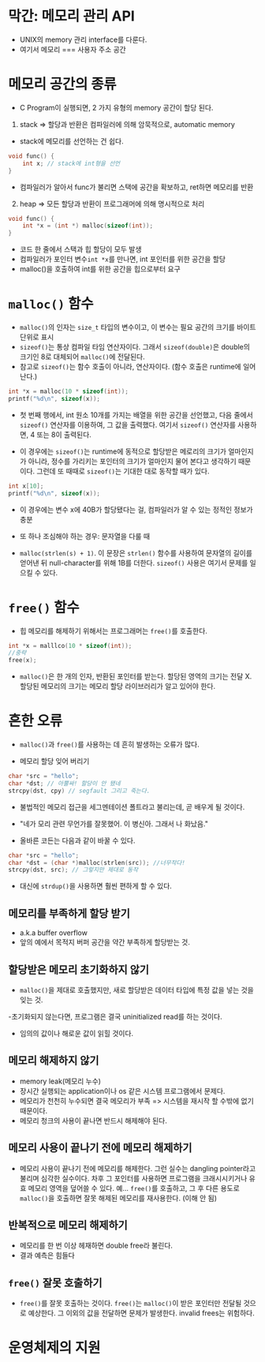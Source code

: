 # 막간: 메모리 관리 API

- UNIX의 memory 관리 interface를 다룬다.
- 여기서 메모리 === 사용자 주소 공간

# 메모리 공간의 종류

- C Program이 실행되면, 2 가지 유형의 memory 공간이 할당 된다.

1. stack => 할당과 반환은 컴파일러에 의해 암묵적으로, automatic memory

- stack에 메모리를 선언하는 건 쉽다.

```c
void func() {
    int x; // stack에 int형을 선언
}
```

- 컴파일러가 알아서 func가 불리면 스택에 공간을 확보하고, ret하면 메모리를 반환

2. heap => 모든 할당과 반환이 프로그래머에 의해 명시적으로 처리

```c
void func() {
    int *x = (int *) malloc(sizeof(int));
}
```

- 코드 한 줄에서 스택과 힙 할당이 모두 발생
- 컴파일러가 포인터 변수`int *x`를 만나면, int 포인터를 위한 공간을 할당
- malloc()을 호출하여 int를 위한 공간을 힙으로부터 요구

# `malloc()` 함수

- `malloc()`의 인자는 `size_t` 타입의 변수이고, 이 변수는 필요 공간의 크기를 바이트 단위로 표시
- `sizeof()`는 통상 컴파일 타임 연산자이다. 그래서 `sizeof(double)`은 double의 크기인 8로 대체되어 `malloc()`에 전달된다.
- 참고로 `sizeof()`는 함수 호출이 아니라, 연산자이다. (함수 호출은 runtime에 일어난다.)

```c
int *x = malloc(10 * sizeof(int));
printf("%d\n", sizeof(x));
```

- 첫 번째 행에서, int 원소 10개를 가지는 배열을 위한 공간을 선언했고, 다음 줄에서 `sizeof()` 연산자를 이용하여, 그 값을 출력했다. 여기서 `sizeof()` 연산자를 사용하면, 4 또는 8이 출력된다.

- 이 경우에는 `sizeof()`는 runtime에 동적으로 할당받은 메로리의 크기가 얼마인지가 아니라, 정수를 가리키는 포인터의 크기가 얼마인지 물어 본다고 생각하기 때문이다. 그런데 또 때때로 `sizeof()`는 기대한 대로 동작할 때가 있다.

```c
int x[10];
printf("%d\n", sizeof(x));
```

- 이 경우에는 변수 x에 40B가 할당됐다는 걸, 컴파일러가 알 수 있는 정적인 정보가 충분

- 또 하나 조심해야 하는 경우: 문자열을 다룰 때

- `malloc(strlen(s) + 1)`. 이 문장은 `strlen()` 함수를 사용하여 문자열의 길이를 얻어낸 뒤 null-character를 위해 1B를 더한다. `sizeof()` 사용은 여기서 문제를 일으킬 수 있다.

# `free()` 함수

- 힙 메모리를 해제하기 위해서는 프로그래머는 `free()`를 호출한다.

```c
int *x = malllco(10 * sizeof(int));
//중략
free(x);
```

- `malloc()`은 한 개의 인자, 반환된 포인터를 받는다. 할당된 영역의 크기는 전달 X. 할당된 메모리의 크기는 메모리 할당 라이브러리가 알고 있어야 한다.

# 흔한 오류

- `malloc()`과 `free()`를 사용하는 데 흔히 발생하는 오류가 많다.

- 메모리 할당 잊어 버리기

```c
char *src = "hello";
char *dst; // 아뿔싸! 할당이 안 됐네
strcpy(dst, cpy) // segfault 그리고 죽는다.
```

- 불법적인 메모리 접근을 세그멘테이션 폴트라고 불리는데, 곧 배우게 될 것이다.

- "네가 모리 관련 무언가를 잘못했어. 이 병신아. 그래서 나 화났음."

- 올바른 코든는 다음과 같이 바꿀 수 있다.

```c
char *src = "hello";
char *dst = (char *)malloc(strlen(src)); //너무작다!
strcpy(dst, src); // 그렇지만 제대로 동작
```

- 대신에 `strdup()`을 사용하면 훨씬 편하게 할 수 있다.

## 메모리를 부족하게 할당 받기

- a.k.a buffer overflow
- 앞의 예에서 목적지 버퍼 공간을 약간 부족하게 할당받는 것.

## 할당받은 메모리 초기화하지 않기

- `malloc()`을 제대로 호출했지만, 새로 할당받은 데이터 타입에 특정 값을 넣는 것을 잊는 것.

-초기화되지 않는다면, 프로그램은 결국 uninitialized read를 하는 것이다.

- 임의의 값이나 해로운 값이 읽힐 것이다.

## 메모리 해제하지 않기

- memory leak(메모리 누수)
- 장시간 실행되는 application이나 os 같은 시스템 프로그램에서 문제다.
- 메모리가 천천히 누수되면 결국 메모리가 부족 => 시스템을 재시작 할 수밖에 없기 때문이다.
- 메모리 청크의 사용이 끝나면 반드시 해제해야 된다.

## 메모리 사용이 끝나기 전에 메모리 해제하기

- 메모리 사용이 끝나기 전에 메모리를 해제한다. 그런 실수는 dangling pointer라고 불리며 심각한 실수이다. 차후 그 포인터를 사용하면 프로그램을 크래시시키거나 유효 메모리 영역을 덮어쓸 수 있다. 예... `free()`를 호출하고, 그 후 다른 용도로 `malloc()`을 호출하면 잘못 해제된 메모리를 재사용한다. (이해 안 됨)

## 반복적으로 메모리 해제하기

- 메모리를 한 번 이상 헤재하면 double free라 불린다.
- 결과 예측은 힘들다

## `free()` 잘못 호출하기

- `free()`를 잘못 호출하는 것이다. `free()`는 `malloc()`이 받은 포인터만 전달될 것으로 예상한다. 그 이외의 값을 전달하면 문제가 발생한다. invalid frees는 위험하다.

# 운영체제의 지원
